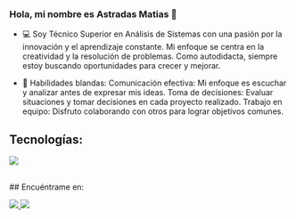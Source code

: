 ### Hola, mi nombre es Astradas Matias 👋

- 💻 Soy Técnico Superior en Análisis de Sistemas con una pasión por la innovación y el aprendizaje constante. Mi enfoque se centra en la creatividad y la resolución de problemas. Como autodidacta, siempre estoy buscando oportunidades para crecer y mejorar.

- 👯 Habilidades blandas:
Comunicación efectiva: Mi enfoque es escuchar y analizar antes de expresar mis ideas.
Toma de decisiones: Evaluar situaciones y tomar decisiones en cada proyecto realizado.
Trabajo en equipo: Disfruto colaborando con otros para lograr objetivos comunes.


## Tecnologías:
<p align="left-center">
  <a href="https://skillicons.dev">
    <img src="https://skillicons.dev/icons?i=py,mysql,qt,html,css,bootstrap,git,github,vscode" />
  </a>
</p>
</br>
## Encuéntrame en:
<br>
<p align="left">
  <a href="mailto:astradasmatias@gmail.com">
    <img src="https://skillicons.dev/icons?i=gmail" />
  </a>
 <a href="https://www.linkedin.com/in/matias-astradas">
    <img src="https://skillicons.dev/icons?i=linkedin"/>
 </a>
</p>
<br>
<!--
**AstradasMatias/AstradasMatias** is a ✨ _special_ ✨ repository because its `README.md` (this file) appears on your GitHub profile.

Here are some ideas to get you started:

- 🔭 I’m currently working on ...
- 🌱 I’m currently learning ...
- 👯 I’m looking to collaborate on ...
- 🤔 I’m looking for help with ...
- 💬 Ask me about ...
- 📫 How to reach me: ...
- 😄 Pronouns: ...
- ⚡ Fun fact: ...
-->
